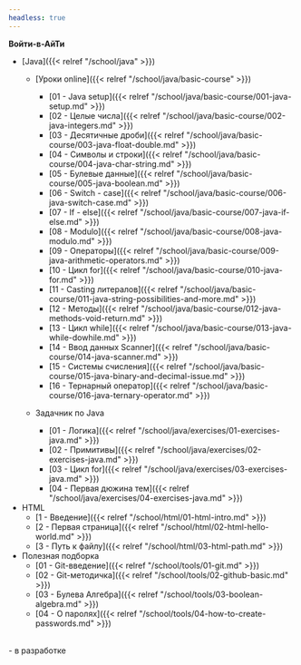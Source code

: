 ```yaml
---
headless: true
---
```

**Войти-в-АйТи**
- [Java]({{< relref "/school/java" >}})
  - [Уроки online]({{< relref "/school/java/basic-course" >}})
    - [01 - Java setup]({{< relref "/school/java/basic-course/001-java-setup.md" >}})
    - [02 - Целые числа]({{< relref "/school/java/basic-course/002-java-integers.md" >}})
    - [03 - Десятичные дроби]({{< relref "/school/java/basic-course/003-java-float-double.md" >}})
    - [04 - Символы и строки]({{< relref "/school/java/basic-course/004-java-char-string.md" >}})
    - [05 - Булевые данные]({{< relref "/school/java/basic-course/005-java-boolean.md" >}})
    - [06 - Switch - case]({{< relref "/school/java/basic-course/006-java-switch-case.md" >}})
    - [07 - If - else]({{< relref "/school/java/basic-course/007-java-if-else.md" >}})
    - [08 - Modulo]({{< relref "/school/java/basic-course/008-java-modulo.md" >}})
    - [09 - Операторы]({{< relref "/school/java/basic-course/009-java-arithmetic-operators.md" >}})
    - [10 - Цикл for]({{< relref "/school/java/basic-course/010-java-for.md" >}})
    - [11 - Casting литералов]({{< relref "/school/java/basic-course/011-java-string-possibilities-and-more.md" >}})
    - [12 - Методы]({{< relref "/school/java/basic-course/012-java-methods-void-return.md" >}})
    - [13 - Цикл while]({{< relref "/school/java/basic-course/013-java-while-dowhile.md" >}})
    - [14 - Ввод данных Scanner]({{< relref "/school/java/basic-course/014-java-scanner.md" >}})
    - [15 - Системы счисления]({{< relref "/school/java/basic-course/015-java-binary-and-decimal-issue.md" >}})
    - [16 - Тернарный оператор]({{< relref "/school/java/basic-course/016-java-ternary-operator.md" >}})
  
  - Задачник по Java
    - [01 - Логика]({{< relref "/school/java/exercises/01-exercises-java.md" >}})
    - [02 - Примитивы]({{< relref "/school/java/exercises/02-exercises-java.md" >}})
    - [03 - Цикл for]({{< relref "/school/java/exercises/03-exercises-java.md" >}})
    - [04 - Первая дюжина тем]({{< relref "/school/java/exercises/04-exercises-java.md" >}})
- HTML
  - [1 - Введение]({{< relref "/school/html/01-html-intro.md" >}})
  - [2 - Первая страница]({{< relref "/school/html/02-html-hello-world.md" >}})
  - [3 - Путь к файлу]({{< relref "/school/html/03-html-path.md" >}})
- Полезная подборка
  - [01 - Git-введение]({{< relref "/school/tools/01-git.md" >}})
  - [02 - Git-методичка]({{< relref "/school/tools/02-github-basic.md" >}})
  - [03 - Булева Алгебра]({{< relref "/school/tools/03-boolean-algebra.md" >}})
  - [04 - О паролях]({{< relref "/school/tools/04-how-to-create-passwords.md" >}})
<br />
- в разработке
<br />
